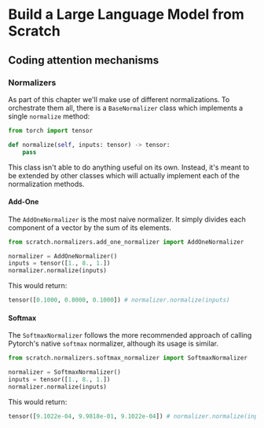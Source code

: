 # Build a Large Language Model from Scratch

## Coding attention mechanisms

### Normalizers

As part of this chapter we'll make use of different normalizations. To orchestrate them all, there is a `BaseNormalizer` class which implements a single `normalize` method:

```python
from torch import tensor

def normalize(self, inputs: tensor) -> tensor:
    pass
```

This class isn't able to do anything useful on its own. Instead, it's meant to be extended by other classes which will actually implement each of the normalization methods.

#### Add-One

The `AddOneNormalizer` is the most naive normalizer. It simply divides each component of a vector by the sum of its elements.

```python
from scratch.normalizers.add_one_normalizer import AddOneNormalizer

normalizer = AddOneNormalizer()
inputs = tensor([1., 8., 1.])
normalizer.normalize(inputs)
```

This would return:

```python
tensor([0.1000, 0.8000, 0.1000]) # normalizer.normalize(inputs)
```

#### Softmax

The `SoftmaxNormalizer` follows the more recommended approach of calling Pytorch's native `softmax` normalizer, although its usage is similar.

```python
from scratch.normalizers.softmax_normalizer import SoftmaxNormalizer

normalizer = SoftmaxNormalizer()
inputs = tensor([1., 8., 1.])
normalizer.normalize(inputs)
```

This would return:

```python
tensor([9.1022e-04, 9.9818e-01, 9.1022e-04]) # normalizer.normalize(inputs)
```
